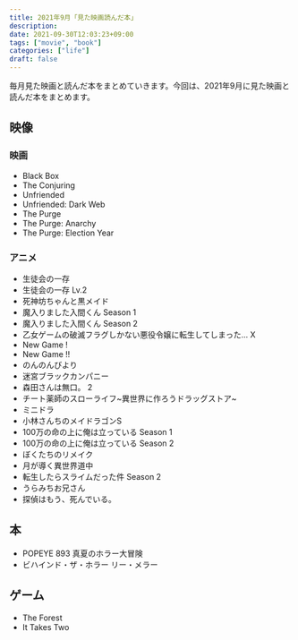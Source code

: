 ```yaml
---
title: 2021年9月「見た映画読んだ本」
description:
date: 2021-09-30T12:03:23+09:00
tags: ["movie", "book"]
categories: ["life"]
draft: false
---
```


毎月見た映画と読んだ本をまとめていきます。今回は、2021年9月に見た映画と読んだ本をまとめます。

## 映像

### 映画

* Black Box
* The Conjuring
* Unfriended
* Unfriended: Dark Web
* The Purge
* The Purge: Anarchy
* The Purge: Election Year

### アニメ

* 生徒会の一存
* 生徒会の一存 Lv.2
* 死神坊ちゃんと黒メイド
* 魔入りました入間くん Season 1
* 魔入りました入間くん Season 2
* 乙女ゲームの破滅フラグしかない悪役令嬢に転生してしまった... X
* New Game !
* New Game !!
* のんのんびより
* 迷宮ブラックカンパニー
* 森田さんは無口。 2
* チート薬師のスローライフ~異世界に作ろうドラッグストア~
* ミニドラ
* 小林さんちのメイドラゴンS
* 100万の命の上に俺は立っている Season 1
* 100万の命の上に俺は立っている Season 2
* ぼくたちのリメイク
* 月が導く異世界道中
* 転生したらスライムだった件 Season 2
* うらみちお兄さん
* 探偵はもう、死んでいる。

## 本

* POPEYE 893 真夏のホラー大冒険
* ビハインド・ザ・ホラー リー・メラー

## ゲーム

* The Forest
* It Takes Two
